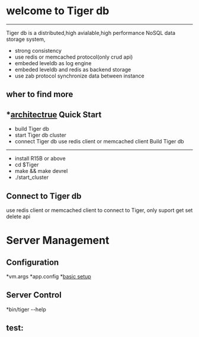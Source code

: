 
welcome to Tiger db
=====
-----
Tiger db is a distributed,high avialable,high performance NoSQL data storage system,
* strong consistency
* use redis or memcached protocol(only crud api)
* embeded leveldb as log engine
* embeded leveldb and redis as backend storage
* use zab protocol synchronize data between instance 

wher to find more
-----------

   *[architectrue](http://)
Quick Start
----------

* build Tiger db
* start Tiger db cluster
* connect Tiger db use redis client or memcached client
Build Tiger db
---------

* install R15B or above
* cd $Tiger
* make && make devrel
* ./start_cluster

Connect to Tiger db
--------

use redis client or memcached client to connect to Tiger,
only suport get set delete api

Server Management
=======
Configuration
-------

*vm.args
*app.config
*[basic setup](http://github.com/xinmingyao/tiger/blob/dev/doc/basic-setup.md)

Server Control
-----

*bin/tiger --help

test:
-------
  
